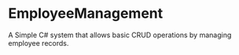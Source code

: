 # EmployeeManagement
A Simple C# system that allows basic CRUD operations by managing employee records.
